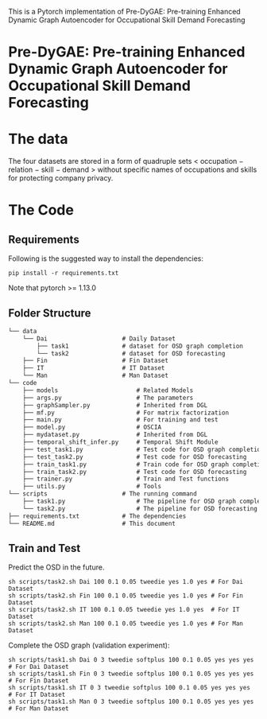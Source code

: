 This is a Pytorch implementation of Pre-DyGAE: Pre-training Enhanced Dynamic Graph Autoencoder for Occupational Skill Demand Forecasting

# Pre-DyGAE: Pre-training Enhanced Dynamic Graph Autoencoder for Occupational Skill Demand Forecasting
# The data
The four datasets are stored in a form of quadruple sets < occupation − relation − skill − demand > without specific names of occupations and skills for protecting company privacy.

# The Code

## Requirements

Following is the suggested way to install the dependencies:

```
pip install -r requirements.txt
```

Note that pytorch >= 1.13.0

## Folder Structure

```tex
└── data
    └── Dai                     # Daily Dataset
        ├── task1               # dataset for OSD graph completion
        └── task2               # dataset for OSD forecasting
    ├── Fin                     # Fin Dataset
    ├── IT                      # IT Dataset
    └── Man                     # Man Dataset
└── code
    ├── models                      # Related Models
    ├── args.py                     # The parameters
    ├── graphSampler.py             # Inherited from DGL
    ├── mf.py                       # For matrix factorization
    ├── main.py                     # For training and test
    ├── model.py                    # OSCIA
    ├── mydataset.py                # Inherited from DGL
    ├── temporal_shift_infer.py     # Temporal Shift Module
    ├── test_task1.py               # Test code for OSD graph completion
    ├── test_task2.py               # Test code for OSD forecasting
    ├── train_task1.py              # Train code for OSD graph completion
    ├── train_task2.py              # Test code for OSD forecasting
    ├── trainer.py                  # Train and Test functions
    ├── utils.py                    # Tools
└── scripts                     # The running command
    ├── task1.py                    # The pipeline for OSD graph completion
    └── task2.py                    # The pipeline for OSD forecasting
├── requirements.txt            # The dependencies
└── README.md                   # This document
```

## Train and Test

Predict the OSD in the future.

```
sh scripts/task2.sh Dai 100 0.1 0.05 tweedie yes 1.0 yes # For Dai Dataset
sh scripts/task2.sh Fin 100 0.1 0.05 tweedie yes 1.0 yes # For Fin Dataset
sh scripts/task2.sh IT 100 0.1 0.05 tweedie yes 1.0 yes  # For IT Dataset
sh scripts/task2.sh Man 100 0.1 0.05 tweedie yes 1.0 yes # For Man Dataset
```

Complete the OSD graph (validation experiment):

```
sh scripts/task1.sh Dai 0 3 tweedie softplus 100 0.1 0.05 yes yes yes # For Dai Dataset
sh scripts/task1.sh Fin 0 3 tweedie softplus 100 0.1 0.05 yes yes yes # For Fin Dataset
sh scripts/task1.sh IT 0 3 tweedie softplus 100 0.1 0.05 yes yes yes  # For IT Dataset
sh scripts/task1.sh Man 0 3 tweedie softplus 100 0.1 0.05 yes yes yes # For Man Dataset
```
